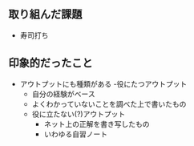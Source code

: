 ## 取り組んだ課題

- 寿司打ち

## 印象的だったこと

- アウトプットにも種類がある -役にたつアウトプット
  - 自分の経験がベース
  - よくわかっていないことを調べた上で書いたもの
  - 役に立たない(?)アウトプット
    - ネット上の正解を書き写したもの
    - いわゆる自習ノート
